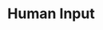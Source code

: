 ---
self: "input"
title: "Human Input"
description: "Keys, touch and all kinds of input from a human"
---